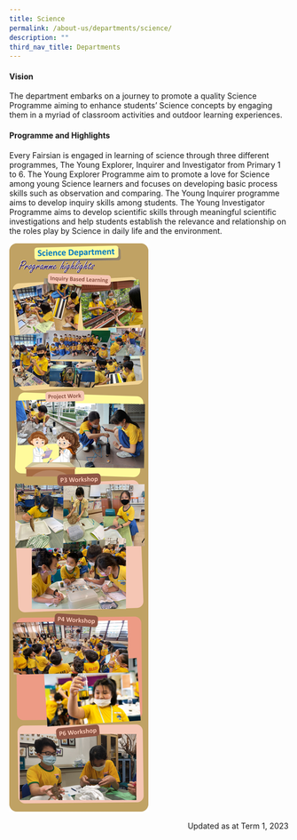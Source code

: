 ```yaml
---
title: Science
permalink: /about-us/departments/science/
description: ""
third_nav_title: Departments
---
```


<h4><strong>Vision</strong></h4>
<div><p>The department embarks on a journey to promote a quality Science Programme aiming to enhance students&rsquo; Science concepts&nbsp;by engaging them in a myriad of classroom activities and outdoor learning experiences.</p>
<h4><strong>Programme and Highlights</strong></h4>
<p>Every Fairsian is engaged in learning of science through three different programmes, The Young Explorer, Inquirer and Investigator from Primary 1 to 6. The Young Explorer Programme aim to promote a love for Science among young Science learners and focuses on developing basic process skills such as observation and comparing. The Young Inquirer programme aims to develop inquiry skills among students. The Young Investigator Programme aims to develop scientific skills through meaningful scientific investigations and help students establish the relevance and relationship on the roles play by Science in daily life and the environment.&nbsp;</p>
<img src="/images/sci.jpg">
	<p style="text-align: right;">Updated as at Term 1, 2023</p>